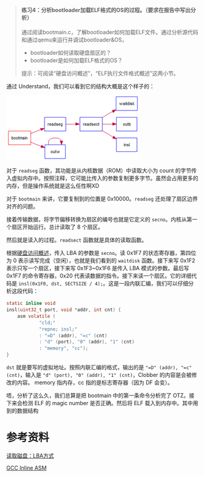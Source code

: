 > #### 练习4：分析bootloader加载ELF格式的OS的过程。（要求在报告中写出分析）
>
> 通过阅读bootmain.c，了解bootloader如何加载ELF文件。通过分析源代码和通过qemu来运行并调试bootloader&OS，
>
> - bootloader如何读取硬盘扇区的？
> - bootloader是如何加载ELF格式的OS？
>
> 提示：可阅读“硬盘访问概述”，“ELF执行文件格式概述”这两小节。

通过 Understand，我们可以看到它的结构大概是这个样子的：

![](assets/Butterfly-bootmain.png)

对于 `readseg` 函数，其功能是从内核数据（ROM）中读取大小为 count 的字节传入虚拟内存中。按照注释，它可能比传入的参数复制更多字节。虽然会占用更多的内存，但是操作系统就是这么任性啊XD

对于 `bootmain` 来讲，它要复制到的位置是 0x10000。`readseg` 还处理了扇区边界对齐的问题。

接着传输数据，将字节偏移转换为扇区的编号也就是它定义的 `secno`。内核从第一个扇区开始运行。总计读取了 8 个扇区。

然后就是读入的过程。`readsect` 函数就是具体的读取函数。

根据[硬盘访问概述](https://chyyuu.gitbooks.io/ucore_os_docs/content/lab1/lab1_3_2_3_dist_accessing.html)，传入 LBA 的参数是 `secno`。读 0x1F7 的状态寄存器，第四位为 0 表示读写完成（空闲），也就是我们看到的 `waitdisk` 函数。接下来写 0x1F2 表示只写一个扇区，接下来写 0x1F3\~0x1F6 是传入 LBA 模式的参数。最后写 0x1F7 的命令寄存器，0x20 代表读数据的指令。接下来读一个扇区。它的详细代码是 `insl(0x1F0, dst, SECTSIZE / 4);`。这是一段内联汇编，我们可以仔细分析这段代码：

```c
static inline void
insl(uint32_t port, void *addr, int cnt) {
    asm volatile (
            "cld;"
            "repne; insl;"
            : "=D" (addr), "=c" (cnt)
            : "d" (port), "0" (addr), "1" (cnt)
            : "memory", "cc");
}
```

`dst` 就是要写的虚拟地址。按照内联汇编的格式，输出的是 `"=D" (addr), "=c" (cnt)`，输入是 `"d" (port), "0" (addr), "1" (cnt)`，Clobber 的内容是会被修改的内容。 memory 指内存，cc 指的是标志寄存器（因为 DF 会变）。

唔，分析了这么久，我们总算是把 bootmain 中的第一条命令分析完了 OTZ。接下来会检测 ELF 的 magic number 是否正确。然后将 ELF 载入到内存中。其中用到的数据结构

# 参考资料

[读取磁盘：LBA方式](https://www.cnblogs.com/mlzrq/p/10223060.html)

[GCC Inline ASM](http://www.nagain.com/activity/article/18/)